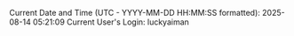 Current Date and Time (UTC - YYYY-MM-DD HH:MM:SS formatted): 2025-08-14 05:21:09
Current User's Login: luckyaiman
